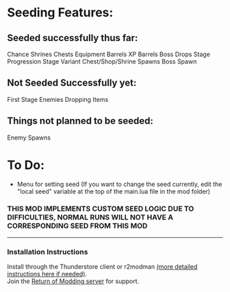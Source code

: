 # Seeding Features:
## Seeded successfully thus far:
Chance Shrines
Chests
Equipment Barrels
XP Barrels
Boss Drops
Stage Progression
Stage Variant
Chest/Shop/Shrine Spawns
Boss Spawn

## Not Seeded Successfully yet:
First Stage
Enemies Dropping Items

## Things not planned to be seeded:
Enemy Spawns 

# To Do:
- Menu for setting seed (If you want to change the seed currently, edit the "local seed" variable at the top of the main.lua file in the mod folder)

### THIS MOD IMPLEMENTS CUSTOM SEED LOGIC DUE TO DIFFICULTIES, NORMAL RUNS WILL NOT HAVE A CORRESPONDING SEED FROM THIS MOD

---

### Installation Instructions
Install through the Thunderstore client or r2modman [(more detailed instructions here if needed)](https://return-of-modding.github.io/ModdingWiki/Playing/Getting-Started/).  
Join the [Return of Modding server](https://discord.gg/VjS57cszMq) for support.  